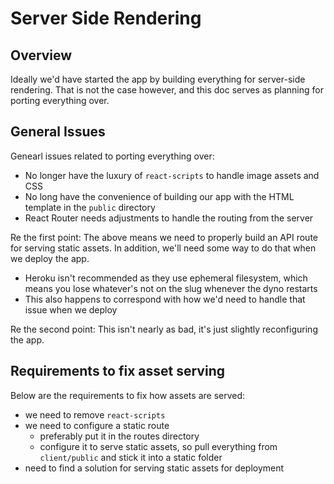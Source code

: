 # Server Side Rendering
## Overview
Ideally we'd have started the app by building everything for server-side rendering. That is not the case however, and this doc serves as planning for porting everything over.

## General Issues
Genearl issues related to porting everything over:
- No longer have the luxury of `react-scripts` to handle image assets and CSS
- No long have the convenience of building our app with the HTML template in the `public` directory
- React Router needs adjustments to handle the routing from the server

Re the first point: The above means we need to properly build an API route for serving static assets. In addition, we'll need some way to do that when we deploy the app.
- Heroku isn't recommended as they use ephemeral filesystem, which means you lose whatever's not on the slug whenever the dyno restarts
- This also happens to correspond with how we'd need to handle that issue when we deploy

Re the second point: This isn't nearly as bad, it's just slightly reconfiguring the app.

## Requirements to fix asset serving
Below are the requirements to fix how assets are served:
- we need to remove `react-scripts`
- we need to configure a static route
  - preferably put it in the routes directory
  - configure it to serve static assets, so pull everything from `client/public` and stick it into a static folder
- need to find a solution for serving static assets for deployment